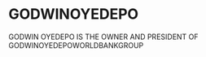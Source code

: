 GODWINOYEDEPO
=============

GODWIN OYEDEPO IS THE OWNER AND PRESIDENT OF GODWINOYEDEPOWORLDBANKGROUP
